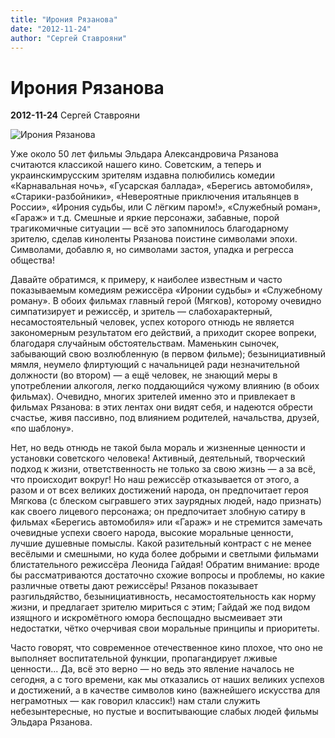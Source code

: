 ```yaml
---
title: "Ирония Рязанова"
date: "2012-11-24"
author: "Сергей Ставрояни"
---
```


# Ирония Рязанова

**2012-11-24** Сергей Ставрояни

![Ирония Рязанова](http://s11.radikal.ru/i183/1012/8f/6c2fe6c693cd.jpg)

Уже около 50 лет фильмы Эльдара Александровича Рязанова считаются классикой нашего кино. Советским, а теперь и украинскимрусским зрителям издавна полюбились комедии «Карнавальная ночь», «Гусарская баллада», «Берегись автомобиля», «Старики-разбойники», «Невероятные приключения итальянцев в России», «Ирония судьбы, или С лёгким паром!», «Служебный роман», «Гараж» и т.д. Смешные и яркие персонажи, забавные, порой трагикомичные ситуации — всё это запомнилось благодарному зрителю, сделав киноленты Рязанова поистине символами эпохи. Символами, добавлю я, но символами застоя, упадка и регресса общества!

Давайте обратимся, к примеру, к наиболее известным и часто показываемым комедиям режиссёра «Иронии судьбы» и «Служебному роману». В обоих фильмах главный герой (Мягков), которому очевидно симпатизирует и режиссёр, и зритель — слабохарактерный, несамостоятельный человек, успех которого отнюдь не является закономерным результатом его действий, а приходит скорее вопреки, благодаря случайным обстоятельствам. Маменькин сыночек, забывающий свою возлюбленную (в первом фильме); безынициативный мямля, неумело флиртующий с начальницей ради незначительной должности (во втором) — а ещё человек, не знающий меры в употреблении алкоголя, легко поддающийся чужому влиянию (в обоих фильмах). Очевидно, многих зрителей именно это и привлекает в фильмах Рязанова: в этих лентах они видят себя, и надеются обрести счастье, живя пассивно, под влиянием родителей, начальства, друзей, «по шаблону».

Нет, но ведь отнюдь не такой была мораль и жизненные ценности и установки советского человека! Активный, деятельный, творческий подход к жизни, ответственность не только за свою жизнь — а за всё, что происходит вокруг! Но наш режиссёр отказывается от этого, а разом и от всех великих достижений народа, он предпочитает героя Мягкова (с блеском сыгравшего этих заурядных людей, надо признать) как своего лицевого персонажа; он предпочитает злобную сатиру в фильмах «Берегись автомобиля» или «Гараж» и не стремится замечать очевидные успехи своего народа, высокие моральные ценности, лучшие душевные помыслы. Какой разительный контраст с не менее весёлыми и смешными, но куда более добрыми и светлыми фильмами блистательного режиссёра Леонида Гайдая! Обратим внимание: вроде бы рассматриваются достаточно схожие вопросы и проблемы, но какие различные ответы дают режиссёры! Рязанов показывает разгильдяйство, безынициативность, несамостоятельность как норму жизни, и предлагает зрителю мириться с этим; Гайдай же под видом изящного и искромётного юмора беспощадно высмеивает эти недостатки, чётко очерчивая свои моральные принципы и приоритеты.

Часто говорят, что современное отечественное кино плохое, что оно не выполняет воспитательной функции, пропагандирует лживые ценности... Да, всё это верно — но ведь это явление началось не сегодня, а с того времени, как мы отказались от наших великих успехов и достижений, а в качестве символов кино (важнейшего искусства для неграмотных — как говорил классик!) нам стали служить небезынтересные, но пустые и воспитывающие слабых людей фильмы Эльдара Рязанова.